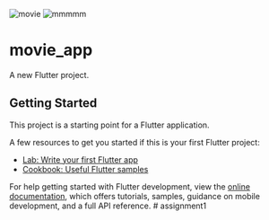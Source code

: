 ![movie](https://github.com/user-attachments/assets/0e45d800-0af5-462c-ab27-d5a2689e90c6)
![mmmmm](https://github.com/user-attachments/assets/16f360bb-904a-437a-8630-c6c9688a2d4e)
# movie_app

A new Flutter project.

## Getting Started

This project is a starting point for a Flutter application.

A few resources to get you started if this is your first Flutter project:

- [Lab: Write your first Flutter app](https://docs.flutter.dev/get-started/codelab)
- [Cookbook: Useful Flutter samples](https://docs.flutter.dev/cookbook)

For help getting started with Flutter development, view the
[online documentation](https://docs.flutter.dev/), which offers tutorials,
samples, guidance on mobile development, and a full API reference.
#   a s s i g n m e n t 1 
 
 

